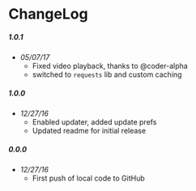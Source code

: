 # ChangeLog

##### 1.0.1
- _05/07/17_
  - Fixed video playback, thanks to @coder-alpha
  - switched to `requests` lib and custom caching

##### 1.0.0
- _12/27/16_
  - Enabled updater, added update prefs
  - Updated readme for initial release

##### 0.0.0
- _12/27/16_
  - First push of local code to GitHub
